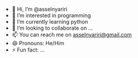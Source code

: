 - 👋 Hi, I’m @asselnyariri
- 👀 I’m interested in programming
- 🌱 I’m currently learning python
- 💞️ I’m looking to collaborate on ...
- 📫 You can reach me on asselnyariri@gmail.com
- 😄 Pronouns: He/Him
- ⚡ Fun fact: ...

<!---
asselnyariri/asselnyariri is a ✨ special ✨ repository because its `README.md` (this file) appears on your GitHub profile.
You can click the Preview link to take a look at your changes.
--->
